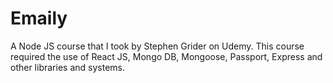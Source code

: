 # Emaily
A Node JS course that I took by Stephen Grider on Udemy. This course required the use of React JS, Mongo DB, Mongoose, Passport, Express and other libraries and systems.  
